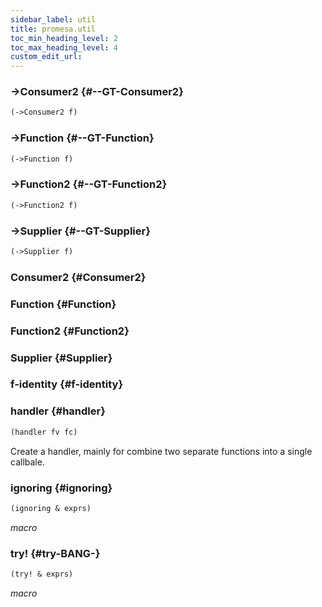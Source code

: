 ```yaml
---
sidebar_label: util
title: promesa.util
toc_min_heading_level: 2
toc_max_heading_level: 4
custom_edit_url:
---
```






### \-&gt;Consumer2 {#--GT-Consumer2}
``` clojure
(->Consumer2 f)
```


### \-&gt;Function {#--GT-Function}
``` clojure
(->Function f)
```


### \-&gt;Function2 {#--GT-Function2}
``` clojure
(->Function2 f)
```


### \-&gt;Supplier {#--GT-Supplier}
``` clojure
(->Supplier f)
```


### Consumer2 {#Consumer2}


### Function {#Function}


### Function2 {#Function2}


### Supplier {#Supplier}


### f\-identity {#f-identity}


### handler {#handler}
``` clojure
(handler fv fc)
```


Create a handler, mainly for combine two separate functions
  into a single callbale.

### ignoring {#ignoring}
``` clojure
(ignoring & exprs)
```


*macro*


### try\! {#try-BANG-}
``` clojure
(try! & exprs)
```


*macro*

